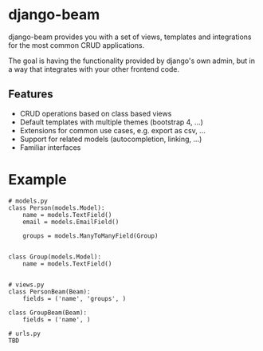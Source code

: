 # django-beam
django-beam provides you with a set of views, templates and integrations for the most common CRUD
applications. 

The goal is having the functionality provided by django's own admin, but in a way that integrates
with your other frontend code. 

## Features
- CRUD operations based on class based views
- Default templates with multiple themes (bootstrap 4, ...)
- Extensions for common use cases, e.g. export as csv, ...
- Support for related models (autocompletion, linking, ...)
- Familiar interfaces

# Example
```
# models.py
class Person(models.Model):
    name = models.TextField()
    email = models.EmailField()

    groups = models.ManyToManyField(Group)


class Group(models.Model):
    name = models.TextField()


# views.py
class PersonBeam(Beam):
    fields = ('name', 'groups', )

class GroupBeam(Beam):
    fields = ('name', )

# urls.py
TBD
```
